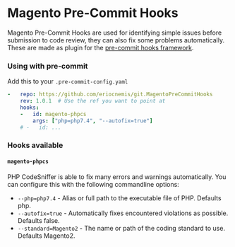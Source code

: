 # Magento Pre-Commit Hooks
Magento Pre-Commit Hooks are used for identifying simple issues before submission to code review, they can also fix some problems automatically. These are made as plugin for the [pre-commit hooks framework](https://pre-commit.com/).

### Using with pre-commit

Add this to your `.pre-commit-config.yaml`

```yaml
-   repo: https://github.com/eriocnemis/git.MagentoPreCommitHooks
    rev: 1.0.1  # Use the ref you want to point at
    hooks:
    -   id: magento-phpcs
        args: ["php=php7.4", "--autofix=true"]
    # -   id: ...
```

### Hooks available

#### `magento-phpcs`
PHP CodeSniffer is able to fix many errors and warnings automatically.
You can configure this with the following commandline options:
  - `--php=php7.4` - Alias or full path to the executable file of PHP. Defaults php.
  - `--autofix=true` - Automatically fixes encountered violations as possible. Defaults false.
  - `--standard=Magento2` - The name or path of the coding standard to use. Defaults Magento2.

